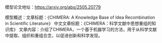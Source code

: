 模型论文地址：https://arxiv.org/abs/2505.20779

模型概述：文章标题：《CHIMERA: A Knowledge Base of Idea Recombination in Scientific Literature》
中文文章标题：《CHIMERA：科学文献中思想重组的知识库》
文章内容：介绍了CHIMERA，一个基于机器学习的方法，用于从科学文献中提取、组织和重组合念，以促进创新和科学发现。
